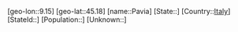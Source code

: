 ﻿---
location: [45.18,9.15]
type: City
tags:
- geo/City


SpocWebEntityId: 33266
isDeleted: false
confidential: public

---
[geo-lon::9.15]
[geo-lat::45.18]
[name::Pavia]
[State::]
[Country::[Italy](geo/Continent/Europe/Italy.md)]
[StateId::]
[Population::]
[Unknown::]

